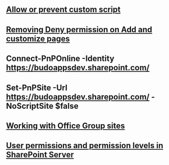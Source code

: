 ## [Allow or prevent custom script](https://docs.microsoft.com/en-us/sharepoint/allow-or-prevent-custom-script)

## [Removing Deny permission on Add and customize pages](https://www.infowisesolutions.com/documentation/?ID=253)

## Connect-PnPOnline -Identity https://budoappsdev.sharepoint.com/ 

## Set-PnPSite -Url https://budoappsdev.sharepoint.com/ -NoScriptSite $false

## [Working with Office Group sites](https://www.infowisesolutions.com/blog/working-with-office-group-sites)

## [User permissions and permission levels in SharePoint Server](https://docs.microsoft.com/en-us/sharepoint/sites/user-permissions-and-permission-levels)
